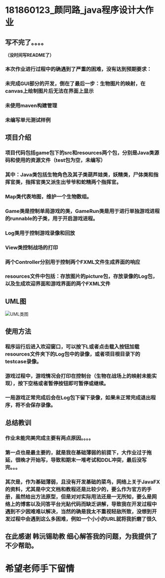 # 181860123_颜同路_java程序设计大作业

## **写不完了。。。。**
**（没时间写README了）**
### 本次作业进行过程中的确遇到了严重的困难，没有达到预期要求：
### 未完成GUI部分的开发，倒在了最后一步：生物图片的映射，在canvas上绘制图片后无法在界面上显示
### 未使用maven构建管理
### 未编写单元测试样例

## **项目介绍**
### 项目代码包括game包下的src和resources两个包，分别是Java类源码和使用的资源文件（test包为空，未编写）
### 其中：Java类包括生物角色及其子类葫芦娃类，妖精类，尸体类和指挥官类，指挥官类又派生出爷爷和蛇精两个指挥官。
### Map类代表地图，维护一个生物数组。
### Game类是控制单局游戏的类，GameRun类是用于进行单独游戏进程的runnable的子类，用于开启游戏进程。
### Log类用于控制游戏录像和回放
### View类控制战场的打印
### 两个Controller分别用于控制两个FXML文件生成界面的响应 
### resources文件中包括：存放图片的picture包，存放录像的Log包，以及生成欢迎界面和游戏界面的两个FXML文件

## **UML图**
![UML类图]("./UML.png")

## **使用方法**
### 程序运行后进入欢迎窗口，可以按下L或者点击载入按钮加载resources文件夹下的Log包中的录像，或者项目根目录下的testcase录像。
### 游戏过程中，游戏情况会打印在控制台（生物在战场上的映射未能实现），按下空格或者暂停按钮即可暂停或继续。
### 一局游戏正常完成后会在Log包下留下录像，如果未正常完成退出程序，将不会保存录像。

## **总结教训**
### 作业未能完美完成主要有两点原因。。。。
### 第一点也是最主要的，就是我在基础薄弱的前提下，大作业过于拖延，很晚才开始写，导致和期末一堆考试和DDL冲突，最后没写完。。。
### 其次是，作为基础薄弱，且没有开发基础的菜鸟，网络上关于JavaFX的资料，尤其是中文文档和教程还是比较少的，要么作为官方的手册，虽然给出方法原型，但是对对实际用法还是一无所知，要么是网络上的博客以及问答平台光贴代码而缺乏讲解，导致我在开发过程中遇到不少困难难以解决，当然的确是我太不重视轻敌所致，没想到开发过程中会遇到这么多困难，例如一个小小的URL就将我折磨了很久
## 在此感谢 **韩沅锡助教** 细心解答我的问题，为我提供了不少帮助。
# 希望老师手下留情

